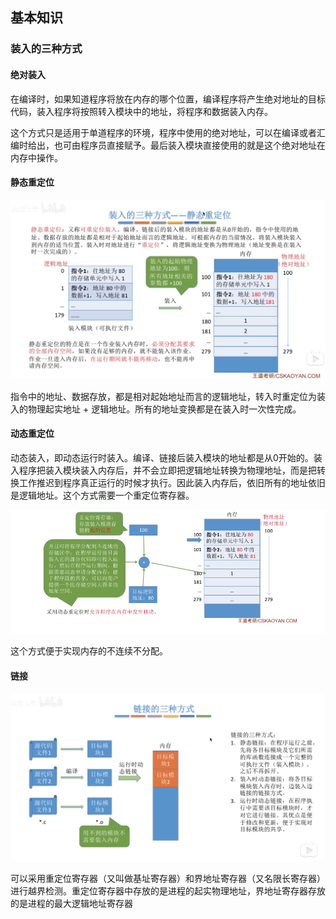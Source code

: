 ## 基本知识
### 装入的三种方式 

#### 绝对装入
在编译时，如果知道程序将放在内存的哪个位置，编译程序将产生绝对地址的目标代码，装入程序将按照转入模块中的地址，将程序和数据装入内存。

这个方式只是适用于单道程序的环境，程序中使用的绝对地址，可以在编译或者汇编时给出，也可由程序员直接赋予。最后装入模块直接使用的就是这个绝对地址在内存中操作。

#### 静态重定位 

![静态重定位](./img/内存管理_基础知识_静态装入.png) 

指令中的地址、数据存放，都是相对起始地址而言的逻辑地址，转入时重定位为装入的物理起实地址 + 逻辑地址。所有的地址变换都是在装入时一次性完成。

#### 动态重定位
动态装入，即动态运行时装入。编译、链接后装入模块的地址都是从0开始的。装入程序把装入模块装入内存后，并不会立即把逻辑地址转换为物理地址，而是把转换工作推迟到程序真正运行的时候才执行。因此装入内存后，依旧所有的地址依旧是逻辑地址。这个方式需要一个重定位寄存器。 

![动态装入](./img/内存管理_基础知识_动态装入.png) 

这个方式便于实现内存的不连续不分配。

#### 链接
![链接](./img/内存管理_基础知识_链接三种方式.png) 

可以采用重定位寄存器（又叫做基址寄存器）和界地址寄存器（又名限长寄存器）进行越界检测。重定位寄存器中存放的是进程的起实物理地址，界地址寄存器存放的是进程的最大逻辑地址寄存器

